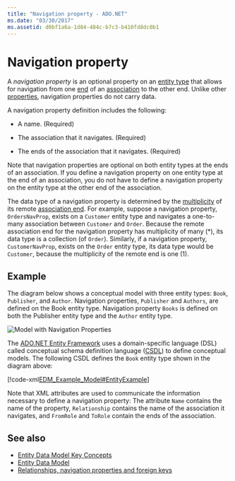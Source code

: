 ```yaml
---
title: "Navigation property - ADO.NET"
ms.date: "03/30/2017"
ms.assetid: d0bf1a6a-1d84-484c-b7c3-b410fd8dc0b1
---
```

# Navigation property

A *navigation property* is an optional property on an [entity type](entity-type.md) that allows for navigation from one [end](association-end.md) of an [association](association-type.md) to the other end. Unlike other [properties](property.md), navigation properties do not carry data.

A navigation property definition includes the following:

- A name. (Required)

- The association that it navigates. (Required)

- The ends of the association that it navigates. (Required)

Note that navigation properties are optional on both entity types at the ends of an association. If you define a navigation property on one entity type at the end of an association, you do not have to define a navigation property on the entity type at the other end of the association.

The data type of a navigation property is determined by the [multiplicity](association-end-multiplicity.md) of its remote [association end](association-end.md). For example, suppose a navigation property, `OrdersNavProp`, exists on a `Customer` entity type and navigates a one-to-many association between `Customer` and `Order`. Because the remote association end for the navigation property has multiplicity of many (\*), its data type is a collection (of `Order`). Similarly, if a navigation property, `CustomerNavProp`, exists on the `Order` entity type, its data type would be `Customer`, because the multiplicity of the remote end is one (1).

## Example

The diagram below shows a conceptual model with three entity types: `Book`, `Publisher`, and `Author`. Navigation properties, `Publisher` and `Authors`, are defined on the Book entity type. Navigation property `Books` is defined on both the Publisher entity type and the `Author` entity type.

![Model with Navigation Properties](/media/modelwithnavprops.gif "ModelWithNavProps")

The [ADO.NET Entity Framework](./ef/index.md) uses a domain-specific language (DSL) called conceptual schema definition language ([CSDL](./ef/language-reference/csdl-specification.md)) to define conceptual models. The following CSDL defines the `Book` entity type shown in the diagram above:

[!code-xml[EDM_Example_Model#EntityExample](~/samples/snippets/xml/VS_Snippets_Data/edm_example_model/xml/books.edmx#entityexample)]

Note that XML attributes are used to communicate the information necessary to define a navigation property: The attribute `Name` contains the name of the property, `Relationship` contains the name of the association it navigates, and `FromRole` and `ToRole` contain the ends of the association.

## See also

- [Entity Data Model Key Concepts](entity-data-model-key-concepts.md)
- [Entity Data Model](entity-data-model.md)
- [Relationships, navigation properties and foreign keys](/ef/ef6/fundamentals/relationships)
